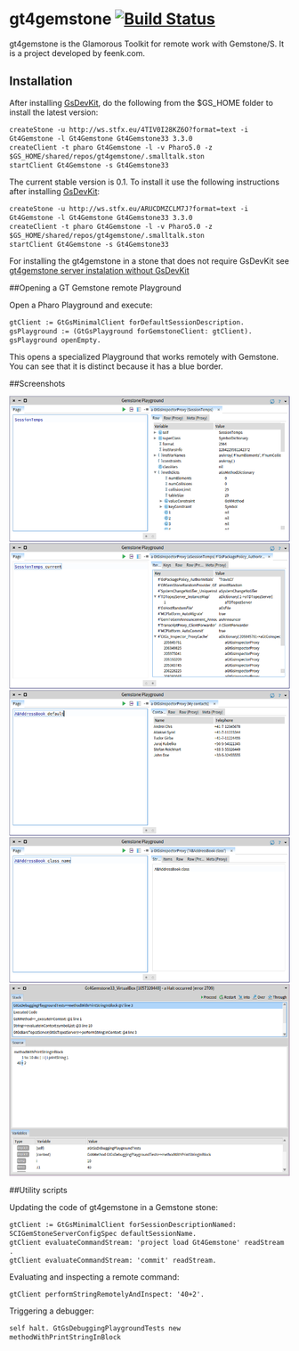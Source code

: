 # gt4gemstone [![Build Status](https://travis-ci.org/feenkcom/gt4gemstone.png?branch=master)](https://travis-ci.org/feenkcom/gt4gemstone)
gt4gemstone is the Glamorous Toolkit for remote work with Gemstone/S. It is a project developed by feenk.com.

## Installation

After installing [GsDevKit](https://github.com/GsDevKit/GsDevKit_home#installation), do the following from the $GS_HOME folder to install the latest version:

    createStone -u http://ws.stfx.eu/4TIV0I28KZ6O?format=text -i Gt4Gemstone -l Gt4Gemstone Gt4Gemstone33 3.3.0
    createClient -t pharo Gt4Gemstone -l -v Pharo5.0 -z $GS_HOME/shared/repos/gt4gemstone/.smalltalk.ston
    startClient Gt4Gemstone -s Gt4Gemstone33

The current stable version is 0.1. To install it use the following instructions after installing [GsDevKit](https://github.com/GsDevKit/GsDevKit_home#installation):

    createStone -u http://ws.stfx.eu/ARUCDMZCLM7J?format=text -i Gt4Gemstone -l Gt4Gemstone Gt4Gemstone33 3.3.0
    createClient -t pharo Gt4Gemstone -l -v Pharo5.0 -z $GS_HOME/shared/repos/gt4gemstone/.smalltalk.ston
    startClient Gt4Gemstone -s Gt4Gemstone33
    
For installing the gt4gemstone in a stone that does not require GsDevKit see [gt4gemstone server instalation without GsDevKit](doc/bareGemStoneInstallation.md)

##Opening a GT Gemstone remote Playground

Open a Pharo Playground and execute:

    gtClient := GtGsMinimalClient forDefaultSessionDescription.
    gsPlayground := (GtGsPlayground forGemstoneClient: gtClient).
    gsPlayground openEmpty.

This opens a specialized Playground that works remotely with Gemstone. You can see that it is distinct because it has a blue border.

##Screenshots

<img src="doc/raw-inspector.png"/>

<img src="doc/dictionary-inspector.png"/>

<img src="doc/custom-inspector.png"/>

<img src="doc/string-inspector.png"/>

<img src="doc/basic-debugger.png"/>


##Utility scripts

Updating the code of gt4gemstone in a Gemstone stone:

    gtClient := GtGsMinimalClient forSessionDescriptionNamed: SCIGemStoneServerConfigSpec defaultSessionName.
    gtClient evaluateCommandStream: 'project load Gt4Gemstone' readStream .
    gtClient evaluateCommandStream: 'commit' readStream.

Evaluating and inspecting a remote command:

    gtClient performStringRemotelyAndInspect: '40+2'.

Triggering a debugger:

    self halt. GtGsDebuggingPlaygroundTests new methodWithPrintStringInBlock
